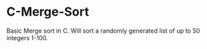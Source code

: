# C-Merge-Sort
Basic Merge sort in C. Will sort a randomly generated list of up to 50 integers 1-100.
